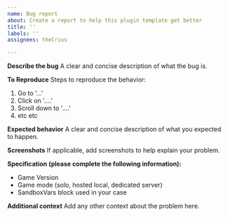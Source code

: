 ```yaml
---
name: Bug report
about: Create a report to help this plugin template get better
title: ''
labels: ''
assignees: theCrius

---
```


**Describe the bug**
A clear and concise description of what the bug is.

**To Reproduce**
Steps to reproduce the behavior:
1. Go to '...'
2. Click on '....'
3. Scroll down to '....'
4. etc etc

**Expected behavior**
A clear and concise description of what you expected to happen.

**Screenshots**
If applicable, add screenshots to help explain your problem.

**Specification (please complete the following information):**
- Game Version
- Game mode (solo, hosted local, dedicated server)
- SandboxVars block used in your case

**Additional context**
Add any other context about the problem here.
